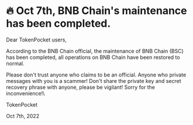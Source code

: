 # 🔥 Oct 7th, BNB Chain's maintenance has been completed.

Dear TokenPocket users,



According to the BNB Chain official, the maintenance of BNB Chain (BSC) has been completed, all operations on BNB Chain have been restored to normal.



Please don't trust anyone who claims to be an official. Anyone who private messages with you is a scammer! Don't share the private key and secret recovery phrase with anyone, please be vigilant! Sorry for the inconvenience!\


TokenPocket&#x20;

Oct 7th, 2022
